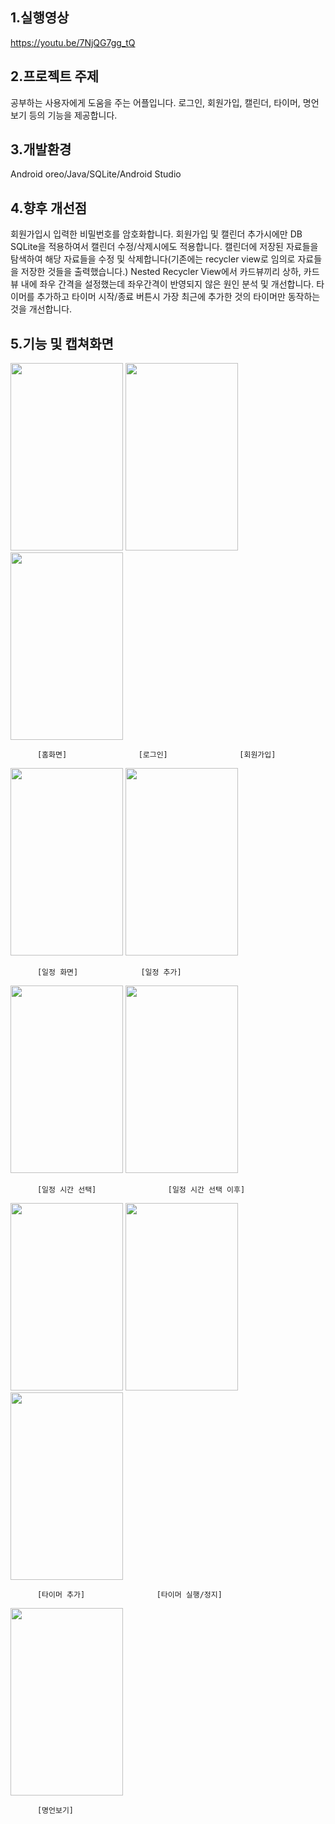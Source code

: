 1.실행영상
--------
https://youtu.be/7NjQG7gg_tQ

2.프로젝트 주제
---------------
공부하는 사용자에게 도움을 주는 어플입니다. 로그인, 회원가입, 캘린더, 타이머, 명언보기 등의 기능을 제공합니다.

3.개발환경
----------
Android oreo/Java/SQLite/Android Studio

4.향후 개선점
-------------
회원가입시 입력한 비밀번호를 암호화합니다.
회원가입 및 캘린더 추가시에만 DB SQLite을 적용하여서 캘린더 수정/삭제시에도 적용합니다.
캘린더에 저장된 자료들을 탐색하여 해당 자료들을 수정 및 삭제합니다(기존에는 recycler view로 임의로 자료들을 저장한 것들을 출력했습니다.)
Nested Recycler View에서 카드뷰끼리 상하, 카드뷰 내에 좌우 간격을 설정했는데 좌우간격이 반영되지 않은 원인 분석 및 개선합니다.
타이머를 추가하고 타이머 시작/종료 버튼시 가장 최근에 추가한 것의 타이머만 동작하는 것을 개선합니다.

5.기능 및 캡쳐화면
------------------
<div>
  <img width="180" height="300" src="https://user-images.githubusercontent.com/58525009/102716515-b8e51480-431f-11eb-8def-8666f3f632f1.png">
  <img width="180" height="300" src="https://user-images.githubusercontent.com/58525009/102716515-b8e51480-431f-11eb-8def-8666f3f632f1.png">
  <img width="180" height="300" src="https://user-images.githubusercontent.com/58525009/102716517-bedaf580-431f-11eb-9751-984279bbe0fd.png">
</div>

          [홈화면]                [로그인]                [회원가입]   
<div>
  <img width="180" height="300" src="https://user-images.githubusercontent.com/58525009/102718112-bf788980-4329-11eb-845c-68ca5193c069.png">
  <img width="180" height="300" src="https://user-images.githubusercontent.com/58525009/102718115-ca331e80-4329-11eb-9b41-3e594a8b2e5f.png">
</div>

          [일정 화면]              [일정 추가]
<div>
 <img width="180" height="300" src="https://user-images.githubusercontent.com/58525009/102718122-d28b5980-4329-11eb-90ce-219a8288af39.png">
 <img width="180" height="300" src="https://user-images.githubusercontent.com/58525009/102718131-df0fb200-4329-11eb-8da6-bb2775189c3e.png">
</div>

          [일정 시간 선택]                [일정 시간 선택 이후]
<div>
  <img width="180" height="300" src="https://user-images.githubusercontent.com/58525009/102716523-c6020380-431f-11eb-94f4-c713f09cdb26.png">
  <img width="180" height="300" src="https://user-images.githubusercontent.com/58525009/102716528-cdc1a800-431f-11eb-8596-71812a16e45c.png">
  <img width="180" height="300" src="https://user-images.githubusercontent.com/58525009/102716533-d2865c00-431f-11eb-9890-9b9cb60bf746.png">
</div>

          [타이머 추가]                [타이머 실행/정지]                    

<div>
  <img width="180" height="300" src="https://user-images.githubusercontent.com/58525009/102716541-dade9700-431f-11eb-9c54-8be6490265bf.png">
</div>

          [명언보기]

